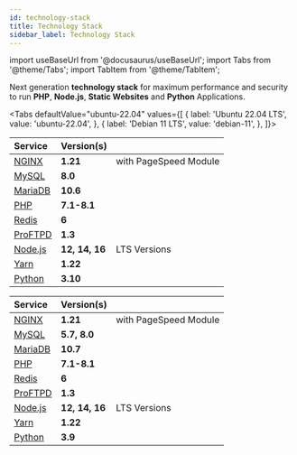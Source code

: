 ```yaml
---
id: technology-stack
title: Technology Stack
sidebar_label: Technology Stack
---
```


import useBaseUrl from '@docusaurus/useBaseUrl';
import Tabs from '@theme/Tabs';
import TabItem from '@theme/TabItem';

Next generation **technology stack** for maximum performance and security to run **PHP**, **Node.js**, **Static Websites** and **Python** Applications.

<Tabs
defaultValue="ubuntu-22.04"
values={[
{ label: 'Ubuntu 22.04 LTS', value: 'ubuntu-22.04', },
{ label: 'Debian 11 LTS', value: 'debian-11', },
]}>
<TabItem value="ubuntu-22.04">

| Service                           | Version(s)     |                       |
|:----------------------------------|:---------------|:----------------------|
| [NGINX](https://nginx.org)        | **1.21**       | with PageSpeed Module |
| [MySQL](https://www.mysql.com/)   | **8.0**        |                       |
| [MariaDB](https://mariadb.org/)   | **10.6**       |                       |
| [PHP](https://www.php.net)        | **7.1-8.1**    |                       |
| [Redis](https://redis.io)         | **6**          |                       |
| [ProFTPD](http://www.proftpd.org) | **1.3**        |                       |
| [Node.js](https://nodejs.org)     | **12, 14, 16** | LTS Versions          |
| [Yarn](https://yarnpkg.com)       | **1.22**       |                       |
| [Python](https://www.python.org/) | **3.10**       |                       |

</TabItem>
<TabItem value="debian-11">


| Service                           | Version(s)     |                       |
|:----------------------------------|:---------------|:----------------------|
| [NGINX](https://nginx.org)        | **1.21**       | with PageSpeed Module |
| [MySQL](https://www.percona.com/software/mysql-database/percona-server)   | **5.7, 8.0**   |                       |
| [MariaDB](https://mariadb.org/)   | **10.7**       |                       |
| [PHP](https://www.php.net)        | **7.1-8.1**    |                       |
| [Redis](https://redis.io)         | **6**          |                       |
| [ProFTPD](http://www.proftpd.org) | **1.3**        |                       |
| [Node.js](https://nodejs.org)     | **12, 14, 16** | LTS Versions          |
| [Yarn](https://yarnpkg.com)       | **1.22**       |                       |
| [Python](https://www.python.org/) | **3.9**        |                       |

</TabItem>
</Tabs>
